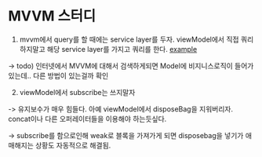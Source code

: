 # MVVM 스터디

1. mvvm에서 query를 할 때에는 service layer를 두자. viewModel에서 직접 쿼리하지말고 해당 service layer를 가지고 쿼리를 한다.
[example](https://gist.github.com/eunjin3786/14fba92d5f65847e956bcb8a30139012#file-afterservicelayer-swift)

-> todo) 인터넷에서 MVVM에 대해서 검색하게되면 Model에 비지니스로직이 들어가 있는데.. 다른 방법이 있는걸까 확인

2. viewModel에서 subscribe는 쓰지말자 

-> 유지보수가 매우 힘들다. 아예 viewModel에서 disposeBag을 지워버리자. concat이나 다른 오퍼레이터들을 이용해야 하는듯싶다.

-> subscribe를 함으로인해 weak로 블록을 가져가게 되면 disposebag을 넣기가 애매해지는 상황도 자동적으로 해결됨.


